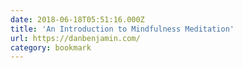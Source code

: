 ```yaml
---
date: 2018-06-18T05:51:16.000Z
title: 'An Introduction to Mindfulness Meditation'
url: https://danbenjamin.com/
category: bookmark
---
```

